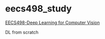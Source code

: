 # eecs498_study

[EECS498-Deep Learning for Computer Vision](https://web.eecs.umich.edu/~justincj/teaching/eecs498/FA2020/)

DL from scratch